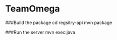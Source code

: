 # TeamOmega

###Build the package
    cd regsitry-api
    mvn package

###Run the server
    mvn exec:java
